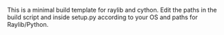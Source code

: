 This is a minimal build template for raylib and cython.
Edit the paths in the build script and inside setup.py 
according to your OS and paths for Raylib/Python.
